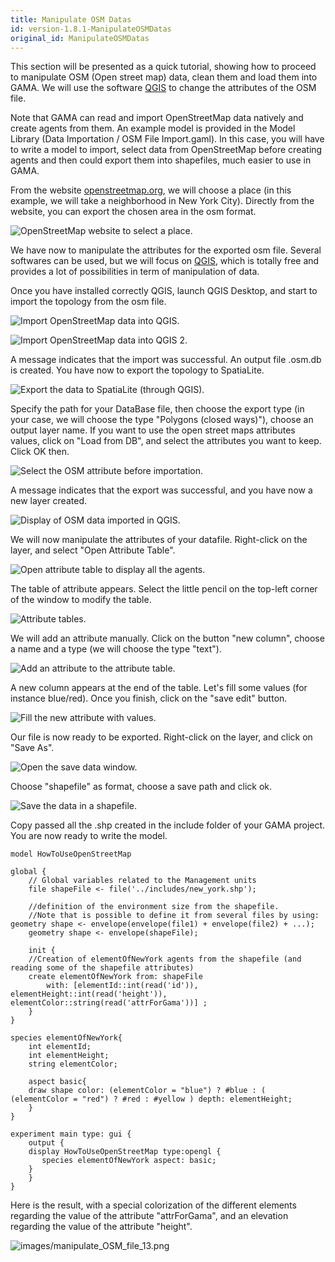 ```yaml
---
title: Manipulate OSM Datas
id: version-1.8.1-ManipulateOSMDatas
original_id: ManipulateOSMDatas
---
```


[//]: # (startConcept|use_osm_datas)
[//]: # (keyword|concept_osm)

[//]: # (keyword|concept_load_file)
This section will be presented as a quick tutorial, showing how to proceed to manipulate OSM (Open street map) data, clean them and load them into GAMA. We will use the software [QGIS](http://www.qgis.org/en/site/) to change the attributes of the OSM file.

Note that GAMA can read and import OpenStreetMap data natively and create agents from them. An example model is provided in the Model Library (Data Importation / OSM File Import.gaml). In this case, you will have to write a model to import, select data from OpenStreetMap before creating agents and then could export them into shapefiles, much easier to use in GAMA.


From the website [openstreetmap.org](https://www.openstreetmap.org/), we will choose a place (in this example, we will take a neighborhood in New York City). Directly from the website, you can export the chosen area in the osm format.

![OpenStreetMap website to select a place.](../resources/images/recipes/manipulate_OSM_file_1.png)

We have now to manipulate the attributes for the exported osm file.
Several softwares can be used, but we will focus on [QGIS](http://www.qgis.org/en/site/), which is totally free and provides a lot of possibilities in term of manipulation of data.

Once you have installed correctly QGIS, launch QGIS Desktop, and start to import the topology from the osm file.

![Import OpenStreetMap data into QGIS.](../resources/images/recipes/manipulate_OSM_file_2.png)

![Import OpenStreetMap data into QGIS 2.](../resources/images/recipes/manipulate_OSM_file_3.png)

A message indicates that the import was successful. An output file .osm.db is created. You have now to export the topology to SpatiaLite.

![Export the data to SpatiaLite (through QGIS).](../resources/images/recipes/manipulate_OSM_file_4.png)

Specify the path for your DataBase file, then choose the export type (in your case, we will choose the type "Polygons (closed ways)"), choose an output layer name. If you want to use the open street maps attributes values, click on "Load from DB", and select the attributes you want to keep. Click OK then.

![Select the OSM attribute before importation.](../resources/images/recipes/manipulate_OSM_file_5.png)

A message indicates that the export was successful, and you have now a new layer created.

![Display of OSM data imported in QGIS.](../resources/images/recipes/manipulate_OSM_file_6.png)

We will now manipulate the attributes of your datafile. Right-click on the layer, and select "Open Attribute Table".

![Open attribute table to display all the agents.](../resources/images/recipes/manipulate_OSM_file_7.png)

The table of attribute appears. Select the little pencil on the top-left corner of the window to modify the table.

![Attribute tables.](../resources/images/recipes/manipulate_OSM_file_8.png)

We will add an attribute manually. Click on the button "new column", choose a name and a type (we will choose the type "text").

![Add an attribute to the attribute table.](../resources/images/recipes/manipulate_OSM_file_9.png)

A new column appears at the end of the table. Let's fill some values (for instance blue/red). Once you finish, click on the "save edit" button.

![Fill the new attribute with values.](../resources/images/recipes/manipulate_OSM_file_10.png)

Our file is now ready to be exported. Right-click on the layer, and click on "Save As".

![Open the save data window.](../resources/images/recipes/manipulate_OSM_file_11.png)

Choose "shapefile" as format, choose a save path and click ok.

![Save the data in a shapefile.](../resources/images/recipes/manipulate_OSM_file_12.png)

Copy passed all the .shp created in the include folder of your GAMA project. You are now ready to write the model.

[//]: # (keyword|concept_shapefile)

```
model HowToUseOpenStreetMap

global {
    // Global variables related to the Management units	
    file shapeFile <- file('../includes/new_york.shp'); 
	
    //definition of the environment size from the shapefile. 
    //Note that is possible to define it from several files by using: geometry shape <- envelope(envelope(file1) + envelope(file2) + ...);
    geometry shape <- envelope(shapeFile);
	
    init {
	//Creation of elementOfNewYork agents from the shapefile (and reading some of the shapefile attributes)
	create elementOfNewYork from: shapeFile 
	    with: [elementId::int(read('id')), elementHeight::int(read('height')), elementColor::string(read('attrForGama'))] ;
    }
}
	
species elementOfNewYork{
    int elementId;
    int elementHeight;
    string elementColor;
	
    aspect basic{
	draw shape color: (elementColor = "blue") ? #blue : ( (elementColor = "red") ? #red : #yellow ) depth: elementHeight;
    }
}	

experiment main type: gui {		
    output {
	display HowToUseOpenStreetMap type:opengl {
	   species elementOfNewYork aspect: basic; 
	}
    }
}
```

Here is the result, with a special colorization of the different elements regarding the value of the attribute "attrForGama", and an elevation regarding the value of the attribute "height".

![images/manipulate_OSM_file_13.png](../resources/images/recipes/manipulate_OSM_file_13.png)

[//]: # (endConcept|use_osm_datas)
